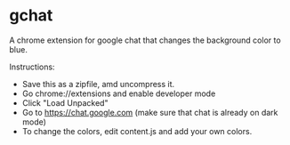 # gchat
A chrome extension for google chat that changes the background color to blue.

Instructions: 
- Save this as a zipfile, amd uncompress it. 
- Go chrome://extensions and enable developer mode
- Click "Load Unpacked"
- Go to https://chat.google.com (make sure that chat is already on dark mode)
- To change the colors, edit content.js and add your own colors.
